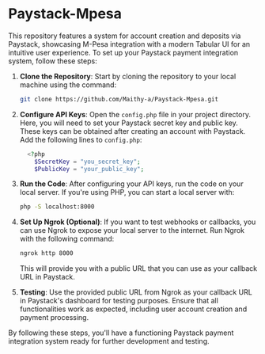 # Paystack-Mpesa
This repository features a system for account creation and deposits via Paystack, showcasing M-Pesa integration with a modern Tabular UI for an intuitive user experience.
To set up your Paystack payment integration system, follow these steps:

1. **Clone the Repository**: Start by cloning the repository to your local machine using the command:
    ```bash
   git clone https://github.com/Maithy-a/Paystack-Mpesa.git
   ```

2. **Configure API Keys**: Open the `config.php` file in your project directory. Here, you will need to set your Paystack secret key and public key. These keys can be obtained after creating an account with Paystack. Add the following lines to `config.php`:
   ```php
     <?php
       $SecretKey = "you_secret_key";
       $PublicKey = "your_public_key"; 
   ```

3. **Run the Code**: After configuring your API keys, run the code on your local server. If you're using PHP, you can start a local server with:
   ```bash
   php -S localhost:8000
   ```

4. **Set Up Ngrok (Optional)**: If you want to test webhooks or callbacks, you can use Ngrok to expose your local server to the internet. Run Ngrok with the following command:
   ```bash
   ngrok http 8000
   ```
   This will provide you with a public URL that you can use as your callback URL in Paystack.

5. **Testing**: Use the provided public URL from Ngrok as your callback URL in Paystack's dashboard for testing purposes. Ensure that all functionalities work as expected, including user account creation and payment processing.

By following these steps, you'll have a functioning Paystack payment integration system ready for further development and testing.
